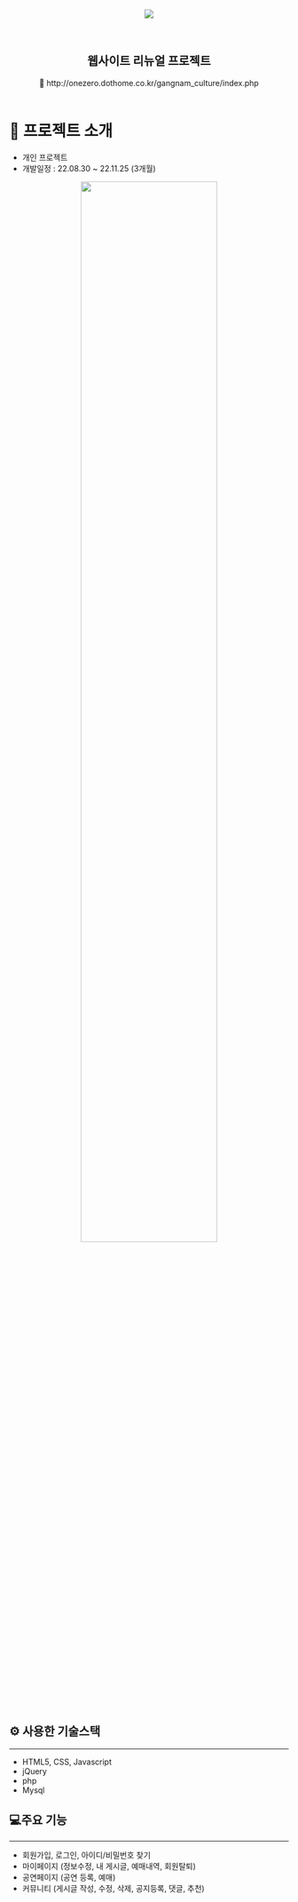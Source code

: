 <p align="middle">
<br/>
<img src="https://user-images.githubusercontent.com/102389087/218442349-def91717-7606-467c-9aab-2e389b0cd210.png"><br>
</p>

<div align="center">
<br/>
<h2>웹사이트 리뉴얼 프로젝트</h2>
📌 http://onezero.dothome.co.kr/gangnam_culture/index.php
<br/>
</div>

<br/>

# 📝 프로젝트 소개

- 개인 프로젝트
- 개발일정 : 22.08.30 ~ 22.11.25 (3개월)

<div align="center">
<img width="70%" src="https://user-images.githubusercontent.com/102389087/218440123-27e1d5db-589a-4bd5-8d81-ad2cd33b6de5.png" />
<br/>
</div>
<br/>

## ⚙️ 사용한 기술스택

---

- HTML5, CSS, Javascript
- jQuery
- php
- Mysql

## 💻주요 기능

---

- 회원가입, 로그인, 아이디/비밀번호 찾기
- 마이페이지 (정보수정, 내 게시글, 예매내역, 회원탈퇴)
- 공연페이지 (공연 등록, 예매)
- 커뮤니티 (게시글 작성, 수정, 삭제, 공지등록, 댓글, 추천)
